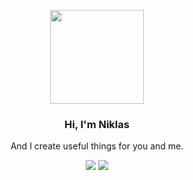 <div align="center" >
    

<p align="center">
    <a href="https://crazycloudcraft.de/">
    <img src="https://avatars.githubusercontent.com/u/95505222?v=4" width="150">
</a>
<h3 align="center">
Hi, I'm Niklas
</h3>
<p align="center">
    <a>And I create useful things for you and me.</a>
</p>

<img src="https://github-readme-stats.vercel.app/api?username=crazycloudcraft&show_icons=true&count_private=true&theme=transparent" />
<img src="https://github-readme-stats.vercel.app/api/top-langs/?username=crazycloudcraft&layout=donut&theme=transparent" />

</div>

<!--
Code formattings:

Little Text in the center:

<p align="center">
  <a>The text</a>
</p>

Titles in different size (center)

<h3 align="center">
Hi, i'm a Title
</h3>

Pictures with link

<p align="center">
    <a href="https://my.link/">
    <img src="https://pic.ture/pic.png" />
</a>

Pictures without link

<p align="center">
    <img src="https://pic.ture/pic.png" />
</p>

Put everything in the center

<div align="center">
</div>

Pictures with width

<p align="center">
    <img src="https://pic.ture/pic.png" width="150">
</p>


-->
